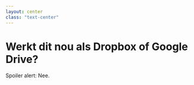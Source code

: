 ```yaml
---
layout: center
class: "text-center"
---
```


# Werkt dit nou als Dropbox of Google Drive?

<span class="font-extralight">
  Spoiler alert: Nee.
</span>
